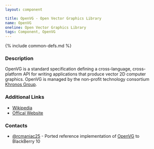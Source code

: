 ```yaml
---
layout: component

title: OpenVG - Open Vector Graphics Library
name: OpenVG
oneline: Open Vector Graphics Library
tags: Component, OpenVG
---
```

{% include common-defs.md %}

### Description
OpenVG is a standard specification defining a cross-language, cross-platform API for writing applications that
produce vector 2D computer graphics. OpenVG is managed by the non-profit technology consortium [Khronos Group](http://www.khronos.org/).

### Additional Links
* [Wikipedia](http://en.wikipedia.org/wiki/OpenVG)
* [Offical Website](http://www.khronos.org/openvg/)

### Contacts
* [@rcmaniac25](http://twitter.com/rcmaniac25) - Ported reference implementation of [OpenVG](http://bit.ly/PDemBr) to BlackBerry 10
